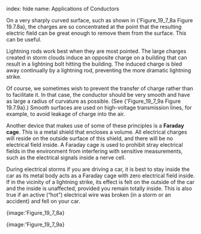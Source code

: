 index: hide
name: Applications of Conductors

On a very sharply curved surface, such as shown in {'Figure_19_7_8a Figure 19.7.8a}, the charges are so concentrated at the point that the resulting electric field can be great enough to remove them from the surface. This can be useful.

Lightning rods work best when they are most pointed. The large charges created in storm clouds induce an opposite charge on a building that can result in a lightning bolt hitting the building. The induced charge is bled away continually by a lightning rod, preventing the more dramatic lightning strike.

Of course, we sometimes wish to prevent the transfer of charge rather than to facilitate it. In that case, the conductor should be very smooth and have as large a radius of curvature as possible. (See {'Figure_19_7_9a Figure 19.7.9a}.) Smooth surfaces are used on high-voltage transmission lines, for example, to avoid leakage of charge into the air.

Another device that makes use of some of these principles is a  **Faraday cage**. This is a metal shield that encloses a volume. All electrical charges will reside on the outside surface of this shield, and there will be no electrical field inside. A Faraday cage is used to prohibit stray electrical fields in the environment from interfering with sensitive measurements, such as the electrical signals inside a nerve cell.

During electrical storms if you are driving a car, it is best to stay inside the car as its metal body acts as a Faraday cage with zero electrical field inside. If in the vicinity of a lightning strike, its effect is felt on the outside of the car and the inside is unaffected, provided you remain totally inside. This is also true if an active (“hot”) electrical wire was broken (in a storm or an accident) and fell on your car.


{image:'Figure_19_7_8a}
        


{image:'Figure_19_7_9a}
        
